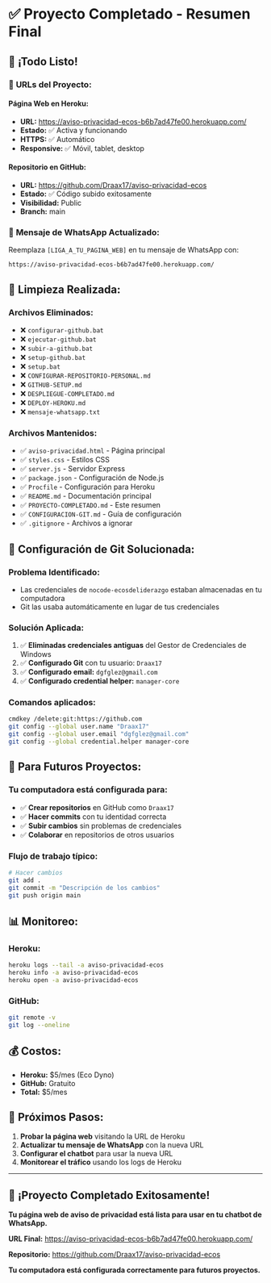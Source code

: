 # ✅ Proyecto Completado - Resumen Final

## 🎉 ¡Todo Listo!

### 📍 **URLs del Proyecto:**

#### **Página Web en Heroku:**
- **URL:** https://aviso-privacidad-ecos-b6b7ad47fe00.herokuapp.com/
- **Estado:** ✅ Activa y funcionando
- **HTTPS:** ✅ Automático
- **Responsive:** ✅ Móvil, tablet, desktop

#### **Repositorio en GitHub:**
- **URL:** https://github.com/Draax17/aviso-privacidad-ecos
- **Estado:** ✅ Código subido exitosamente
- **Visibilidad:** Public
- **Branch:** main

### 📱 **Mensaje de WhatsApp Actualizado:**

Reemplaza `[LIGA_A_TU_PAGINA_WEB]` en tu mensaje de WhatsApp con:

```
https://aviso-privacidad-ecos-b6b7ad47fe00.herokuapp.com/
```

## 🧹 **Limpieza Realizada:**

### **Archivos Eliminados:**
- ❌ `configurar-github.bat`
- ❌ `ejecutar-github.bat`
- ❌ `subir-a-github.bat`
- ❌ `setup-github.bat`
- ❌ `setup.bat`
- ❌ `CONFIGURAR-REPOSITORIO-PERSONAL.md`
- ❌ `GITHUB-SETUP.md`
- ❌ `DESPLIEGUE-COMPLETADO.md`
- ❌ `DEPLOY-HEROKU.md`
- ❌ `mensaje-whatsapp.txt`

### **Archivos Mantenidos:**
- ✅ `aviso-privacidad.html` - Página principal
- ✅ `styles.css` - Estilos CSS
- ✅ `server.js` - Servidor Express
- ✅ `package.json` - Configuración de Node.js
- ✅ `Procfile` - Configuración para Heroku
- ✅ `README.md` - Documentación principal
- ✅ `PROYECTO-COMPLETADO.md` - Este resumen
- ✅ `CONFIGURACION-GIT.md` - Guía de configuración
- ✅ `.gitignore` - Archivos a ignorar

## 🔧 **Configuración de Git Solucionada:**

### **Problema Identificado:**
- Las credenciales de `nocode-ecosdeliderazgo` estaban almacenadas en tu computadora
- Git las usaba automáticamente en lugar de tus credenciales

### **Solución Aplicada:**
1. ✅ **Eliminadas credenciales antiguas** del Gestor de Credenciales de Windows
2. ✅ **Configurado Git** con tu usuario: `Draax17`
3. ✅ **Configurado email:** `dgfglez@gmail.com`
4. ✅ **Configurado credential helper:** `manager-core`

### **Comandos aplicados:**
```bash
cmdkey /delete:git:https://github.com
git config --global user.name "Draax17"
git config --global user.email "dgfglez@gmail.com"
git config --global credential.helper manager-core
```

## 🚀 **Para Futuros Proyectos:**

### **Tu computadora está configurada para:**
- ✅ **Crear repositorios** en GitHub como `Draax17`
- ✅ **Hacer commits** con tu identidad correcta
- ✅ **Subir cambios** sin problemas de credenciales
- ✅ **Colaborar** en repositorios de otros usuarios

### **Flujo de trabajo típico:**
```bash
# Hacer cambios
git add .
git commit -m "Descripción de los cambios"
git push origin main
```

## 📊 **Monitoreo:**

### **Heroku:**
```bash
heroku logs --tail -a aviso-privacidad-ecos
heroku info -a aviso-privacidad-ecos
heroku open -a aviso-privacidad-ecos
```

### **GitHub:**
```bash
git remote -v
git log --oneline
```

## 💰 **Costos:**
- **Heroku:** $5/mes (Eco Dyno)
- **GitHub:** Gratuito
- **Total:** $5/mes

## 🎯 **Próximos Pasos:**
1. **Probar la página web** visitando la URL de Heroku
2. **Actualizar tu mensaje de WhatsApp** con la nueva URL
3. **Configurar el chatbot** para usar la nueva URL
4. **Monitorear el tráfico** usando los logs de Heroku

---

## 🎉 **¡Proyecto Completado Exitosamente!**

**Tu página web de aviso de privacidad está lista para usar en tu chatbot de WhatsApp.**

**URL Final:** https://aviso-privacidad-ecos-b6b7ad47fe00.herokuapp.com/

**Repositorio:** https://github.com/Draax17/aviso-privacidad-ecos

**Tu computadora está configurada correctamente para futuros proyectos.** 